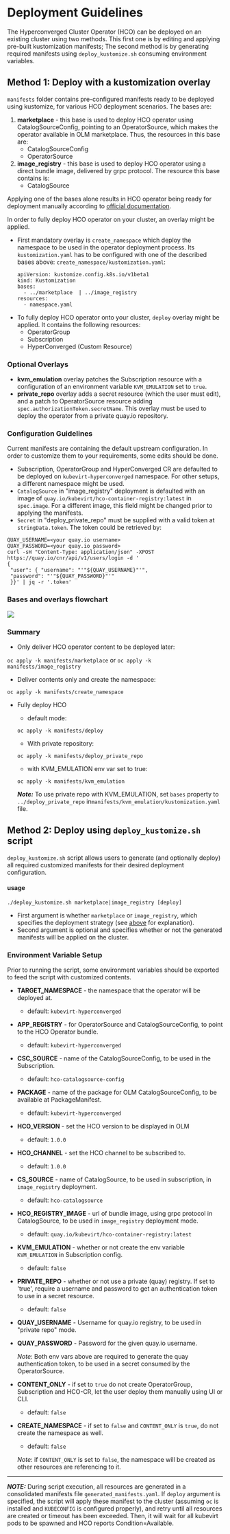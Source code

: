 # Deployment Guidelines
The Hyperconverged Cluster Operator (HCO) can be deployed on an existing cluster using two methods. This first one is by editing and applying pre-built kustomization manifests; The second method is by generating required manifests using `deploy_kustomize.sh` consuming environment variables.

## Method 1: Deploy with a kustomization overlay
`manifests` folder contains pre-configured manifests ready to be deployed using kustomize, for various HCO deployment scenarios.
The bases are:
 1. **marketplace** - this base is used to deploy HCO operator using CatalogSourceConfig, pointing to an OperatorSource, which makes the operator available in OLM marketplace. Thus, the resources in this base are:
	 - CatalogSourceConfig
	 - OperatorSource
2. **image_registry** - this base is used to deploy HCO operator using a direct bundle image, delivered by grpc protocol. The resource this base contains is:
	- CatalogSource

Applying one of the bases alone results in HCO operator being ready for deployment manually according to [official documentation](https://github.com/kubevirt/hyperconverged-cluster-operator/blob/master/README.md).

In order to fully deploy HCO operator on your cluster, an overlay might be applied.
- First mandatory overlay is `create_namespace` which deploy the namespace to be used in the operator deployment process. Its `kustomization.yaml` has to be configured with one of the described bases above:
`create_namespace/kustomization.yaml`:
	```
	apiVersion: kustomize.config.k8s.io/v1beta1  
	kind: Kustomization  
	bases:  
	  - ../marketplace  | ../image_registry
	resources:  
	  - namespace.yaml
	 ```
- To fully deploy HCO operator onto your cluster, `deploy` overlay might be applied. It contains the following resources:
	- OperatorGroup
	- Subscription
	- HyperConverged (Custom Resource)
### Optional Overlays
- **kvm_emulation** overlay patches the Subscription resource with a configuration of an environment variable `KVM_EMULATION` set to `true`.
- **private_repo** overlay adds a secret resource (which the user must edit), and a patch to OperatorSource resource adding `spec.authorizationToken.secretName`. This overlay must be used to deploy the operator from a private quay.io repository.

### Configuration Guidelines
Current manifests are containing the default upstream configuration. In order to customize them to your requirements, some edits should be done.
 - Subscription, OperatorGroup and HyperConverged CR are defaulted to be deployed on `kubevirt-hyperconverged` namespace. For other setups, a different namespace might be used.
 - `CatalogSource` in "image_registry" deployment is defaulted with an image of `quay.io/kubevirt/hco-container-registry:latest` in `spec.image`. For a different image, this field might be changed prior to applying the manifests.
 - `Secret` in "deploy_private_repo" must be supplied with a valid token at `stringData.token`. The token could be retrieved by:
```
QUAY_USERNAME=<your quay.io username>
QUAY_PASSWORD=<your quay.io password>
curl -sH "Content-Type: application/json" -XPOST https://quay.io/cnr/api/v1/users/login -d '  
{  
 "user": { "username": "'"${QUAY_USERNAME}"'",  
 "password": "'"${QUAY_PASSWORD}"'"  
 }}' | jq -r '.token'
 ```

### Bases and overlays flowchart
![](../../images/HCO_Kustomize_Diagram.png)
 ### Summary
 - Only deliver HCO operator content to be deployed later:
 
 `oc apply -k manifests/marketplace` or `oc apply -k manifests/image_registry`
- Deliver contents only and create the namespace:

`oc apply -k manifests/create_namespace`
- Fully deploy HCO
	- default mode:
	
	`oc apply -k manifests/deploy`
	- With private repository:
	
	`oc apply -k manifests/deploy_private_repo`
	- with KVM_EMULATION env var set to true:
	
	`oc apply -k manifests/kvm_emulation`
	
	***Note:*** To use private repo with KVM_EMULATION, set `bases` property to `../deploy_private_repo` in`manifests/kvm_emulation/kustomization.yaml` file.

## Method 2: Deploy using `deploy_kustomize.sh` script
`deploy_kustomize.sh` script allows users to generate (and optionally deploy) all required customized manifests for their desired deployment configuration.
#### usage
`./deploy_kustomize.sh marketplace|image_registry [deploy]`
* First argument is whether `marketplace` or `image_registry`, which specifies the deployment strategy (see [above](#method-1-deploy-with-a-kustomization-overlay) for explanation).
* Second argument is optional and specifies whether or not the generated manifests will be applied on the cluster.

### Environment Variable Setup
Prior to running the script, some environment variables should be exported to feed the script with customized contents.
* **TARGET_NAMESPACE** - the namespace that the operator will be deployed at.
    * default: `kubevirt-hyperconverged`
* **APP_REGISTRY** - for OperatorSource and CatalogSourceConfig, to point to the HCO Operator bundle.
    * default: `kubevirt-hyperconverged`
* **CSC_SOURCE** - name of the CatalogSourceConfig, to be used in the Subscription.
    * default: `hco-catalogsource-config`
* **PACKAGE** - name of the package for OLM CatalogSourceConfig, to be available at PackageManifest.
    * default: `kubevirt-hyperconverged`
* **HCO_VERSION** - set the HCO version to be displayed in OLM
    * default: `1.0.0`
* **HCO_CHANNEL** - set the HCO channel to be subscribed to.
    * default: `1.0.0`
* **CS_SOURCE** - name of CatalogSource, to be used in subscription, in `image_registry` deployment.
    * default: `hco-catalogsource`
* **HCO_REGISTRY_IMAGE** - url of bundle image, using grpc protocol in CatalogSource, to be used in `image_registry` deployment mode.
    * default: `quay.io/kubevirt/hco-container-registry:latest` 
* **KVM_EMULATION** - whether or not create the env variable `KVM_EMULATION` in Subscription config.
    * default: `false`
* **PRIVATE_REPO** - whether or not use a private (quay) registry. If set to 'true', require a username and password to get an authentication token to use in a secret resource.
    * default: `false`
* **QUAY_USERNAME** - Username for quay.io registry, to be used in "private repo" mode.
* **QUAY_PASSWORD** - Password for the given quay.io username.
    
    _Note_: Both env vars above are required to generate the quay authentication token, to be used in a secret consumed by the OperatorSource.
* **CONTENT_ONLY** - if set to `true` do not create OperatorGroup, Subscription and HCO-CR, let the user deploy them manually using UI or CLI.
    * default: `false`
* **CREATE_NAMESPACE** - if set to `false` and `CONTENT_ONLY` is `true`, do not create the namespace as well.
    * default: `false`
    
    _Note_: if `CONTENT_ONLY` is set to `false`, the namespace will be created as other resources are referencing to it.
    

---
**_NOTE:_** During script execution, all resources are generated in a consolidated manifests file `generated_manifests.yaml`.
If `deploy` argument is specified, the script will apply these manifest to the cluster (assuming `oc` is installed and `KUBECONFIG` is configured properly), and retry until all resources are created or timeout has been exceeded.
Then, it will wait for all kubevirt pods to be spawned and HCO reports Condition=Available.
